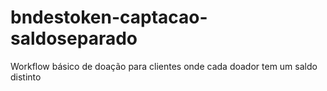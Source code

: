# bndestoken-captacao-saldoseparado
Workflow básico de doação para clientes onde cada doador tem um saldo distinto
